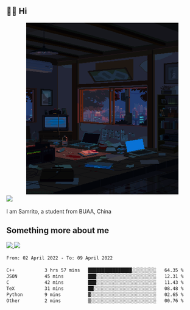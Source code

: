 ## 👋🏻 Hi

<div align="center">
<img alt="GIF" src="https://github.com/xiangsam/xiangsam/blob/271390e4ab50820a4594e3cb94b7ffaa6293de72/0_0EUAvTumWsRa2k6F.gif" width=400 height=450/>
</div>

<a href="https://github.com/xiangsam">
  <img src="https://komarev.com/ghpvc/?username=xiangsam&style=flat-square" />
</a>

I am Samrito, a student from BUAA, China


## Something more about me
<a href="https://github.com/xiangsam">
  <img src="https://github-readme-stats.vercel.app/api?username=xiangsam&show_icons=true&hide_border=true" />
</a>


<a href="https://github.com/xiangsam">
  <img src="https://github-readme-stats.vercel.app/api/top-langs/?username=xiangsam&layout=compact" />
</a>

<!--START_SECTION:waka-->

```text
From: 02 April 2022 - To: 09 April 2022

C++           3 hrs 57 mins   ████████████████░░░░░░░░░   64.35 %
JSON          45 mins         ███░░░░░░░░░░░░░░░░░░░░░░   12.31 %
C             42 mins         ███░░░░░░░░░░░░░░░░░░░░░░   11.43 %
TeX           31 mins         ██░░░░░░░░░░░░░░░░░░░░░░░   08.48 %
Python        9 mins          ▓░░░░░░░░░░░░░░░░░░░░░░░░   02.65 %
Other         2 mins          ▒░░░░░░░░░░░░░░░░░░░░░░░░   00.76 %
```

<!--END_SECTION:waka-->

<!---
xiangsam/xiangsam is a ✨ special ✨ repository because its `README.md` (this file) appears on your GitHub profile.
You can click the Preview link to take a look at your changes.
--->
